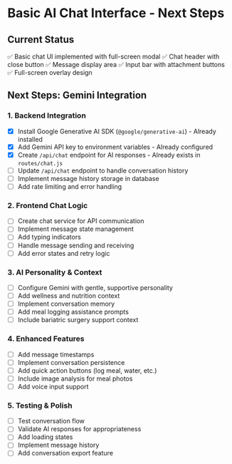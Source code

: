 # Basic AI Chat Interface - Next Steps

## Current Status
✅ Basic chat UI implemented with full-screen modal
✅ Chat header with close button
✅ Message display area
✅ Input bar with attachment buttons
✅ Full-screen overlay design

## Next Steps: Gemini Integration

### 1. Backend Integration
- [x] Install Google Generative AI SDK (`@google/generative-ai`) - Already installed
- [x] Add Gemini API key to environment variables - Already configured
- [x] Create `/api/chat` endpoint for AI responses - Already exists in `routes/chat.js`
- [ ] Update `/api/chat` endpoint to handle conversation history
- [ ] Implement message history storage in database
- [ ] Add rate limiting and error handling

### 2. Frontend Chat Logic
- [ ] Create chat service for API communication
- [ ] Implement message state management
- [ ] Add typing indicators
- [ ] Handle message sending and receiving
- [ ] Add error states and retry logic

### 3. AI Personality & Context
- [ ] Configure Gemini with gentle, supportive personality
- [ ] Add wellness and nutrition context
- [ ] Implement conversation memory
- [ ] Add meal logging assistance prompts
- [ ] Include bariatric surgery support context

### 4. Enhanced Features
- [ ] Add message timestamps
- [ ] Implement conversation persistence
- [ ] Add quick action buttons (log meal, water, etc.)
- [ ] Include image analysis for meal photos
- [ ] Add voice input support

### 5. Testing & Polish
- [ ] Test conversation flow
- [ ] Validate AI responses for appropriateness
- [ ] Add loading states
- [ ] Implement message history
- [ ] Add conversation export feature
